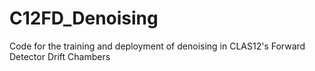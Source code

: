 # C12FD_Denoising
Code for the training and deployment of denoising in CLAS12's Forward Detector Drift Chambers
